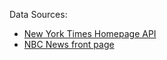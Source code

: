 Data Sources:
- [New York Times Homepage API](https://developer.nytimes.com/docs/top-stories-product/1/overview)
- [NBC News front page](https://www.nbcnews.com/)
